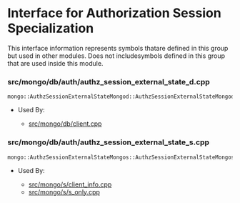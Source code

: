 
# Interface for Authorization Session Specialization
This interface information represents symbols thatare defined in this group but used in other modules.  Does not includesymbols defined in this group that are used inside this module.

### src/mongo/db/auth/authz\_session\_external\_state\_d.cpp

<div></div>

    mongo::AuthzSessionExternalStateMongod::AuthzSessionExternalStateMongod(mongo::AuthorizationManager*)

- Used By:

    - [src/mongo/db/client.cpp](../../../queries/client\_and\_operation\_tracking)

### src/mongo/db/auth/authz\_session\_external\_state\_s.cpp

<div></div>

    mongo::AuthzSessionExternalStateMongos::AuthzSessionExternalStateMongos(mongo::AuthorizationManager*)

- Used By:

    - [src/mongo/s/client\_info.cpp](../../../queries/client\_and\_operation\_tracking)
    - [src/mongo/s/s\_only.cpp](../../../queries/client\_and\_operation\_tracking)
